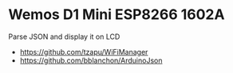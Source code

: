 # Wemos D1 Mini ESP8266 1602A

Parse JSON and display it on LCD

* https://github.com/tzapu/WiFiManager
* https://github.com/bblanchon/ArduinoJson


